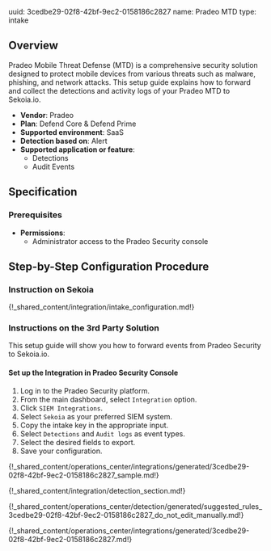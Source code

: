 uuid: 3cedbe29-02f8-42bf-9ec2-0158186c2827
name: Pradeo MTD
type: intake

## Overview

Pradeo Mobile Threat Defense (MTD) is a comprehensive security solution designed to protect mobile devices from various threats such as malware, phishing, and network attacks. This setup guide explains how to forward and collect the detections and activity logs of your Pradeo MTD to Sekoia.io.

- **Vendor**: Pradeo
- **Plan**: Defend Core & Defend Prime
- **Supported environment**: SaaS
- **Detection based on**: Alert
- **Supported application or feature**: 
    - Detections
    - Audit Events

## Specification

### Prerequisites

- **Permissions**:
    - Administrator access to the Pradeo Security console


## Step-by-Step Configuration Procedure


### Instruction on Sekoia

{!_shared_content/integration/intake_configuration.md!}

### Instructions on the 3rd Party Solution

This setup guide will show you how to forward events from Pradeo Security to Sekoia.io.

#### Set up the Integration in Pradeo Security Console

   1. Log in to the Pradeo Security platform.
   2. From the main dashboard, select `Integration` option.
   3. Click `SIEM Integrations`.
   4. Select `Sekoia` as your preferred SIEM system.
   5. Copy the intake key in the appropriate input.
   6. Select `Detections` and `Audit logs` as event types.
   7. Select the desired fields to export.
   8. Save your configuration.

{!_shared_content/operations_center/integrations/generated/3cedbe29-02f8-42bf-9ec2-0158186c2827_sample.md!}

{!_shared_content/integration/detection_section.md!}

{!_shared_content/operations_center/detection/generated/suggested_rules_3cedbe29-02f8-42bf-9ec2-0158186c2827_do_not_edit_manually.md!}

{!_shared_content/operations_center/integrations/generated/3cedbe29-02f8-42bf-9ec2-0158186c2827.md!}
